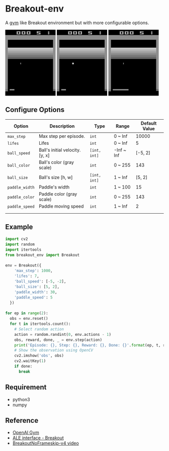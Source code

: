 # Breakout-env

A [gym](https://github.com/openai/gym/blob/master/gym/envs/atari/atari_env.py) like Breakout environment but with more configurable options.

![](./demo/normal.gif)
![](./demo/big-ball.gif)
![](./demo/big-paddle.gif)

## Configure Options

| Option         | Description                     | Type         | Range      | Default Value |
|----------------|---------------------------------|--------------|------------|---------------|
| `max_step`     | Max step per episode.           | `int`        | 0 ~ Inf    | 10000         |
| `lifes`        | Lifes                           | `int`        | 0 ~ Inf    | 5             |
| `ball_speed`   | Ball's initial velocity. [y, x] | `[int, int]` | -Inf ~ Inf | [-5, 2]       |
| `ball_color`   | Ball's color (gray scale)       | `int`        | 0 ~ 255    | 143           |
| `ball_size`    | Ball's size [h, w]              | `[int, int]` | 1 ~ Inf    | [5, 2]        |
| `paddle_width` | Paddle's width                  | `int`        | 1 ~ 100    | 15            |
| `paddle_color` | Paddle color (gray scale)       | `int`        | 0 ~ 255    | 143           |
| `paddle_speed` | Paddle moving speed             | `int`        | 1 ~ Inf    | 2             |
|                |                                 |              |            |               |
|                |                                 |              |            |               |

## Example

```py
import cv2
import random
import itertools
from breakout_env import Breakout

env = Breakout({
    'max_step': 1000,
    'lifes': 7,
    'ball_speed': [-5, -2],
    'ball_size': [5, 2],
    'paddle_width': 30,
    'paddle_speed': 5
  })

for ep in range(2):
  obs = env.reset()
  for t in itertools.count():
    # Select random action
    action = random.randint(0, env.actions - 1)
    obs, reward, done, _ = env.step(action)
    print('Episode: {}, Step: {}, Reward: {}, Done: {}'.format(ep, t, reward, done))
    # Show the observation using OpenCV
    cv2.imshow('obs', obs)
    cv2.waitKey(1)
    if done:
      break
```


## Requirement

- python3
- numpy

## Reference

- [OpenAI Gym](https://github.com/openai/gym/blob/master/gym/envs/atari/atari_env.py)
- [ALE interface - Breakout](https://github.com/openai/atari-py/blob/master/atari_py/ale_interface/src/games/supported/Breakout.cpp)
- [BreakoutNoFrameskip-v4 video](https://youtu.be/o72FS5eqPNs)